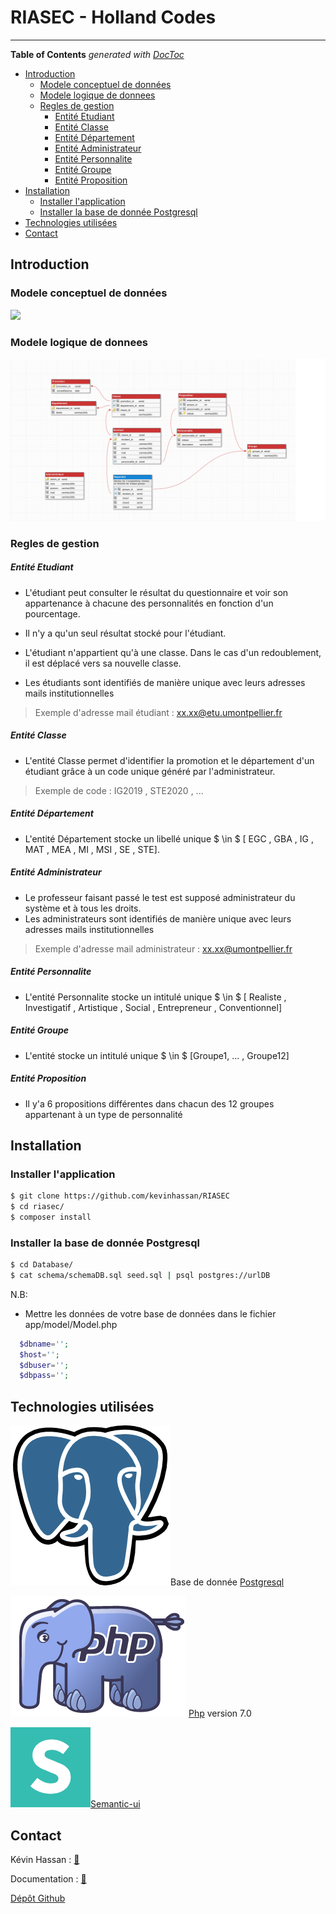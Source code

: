 # RIASEC - Holland Codes 

------

<!-- START doctoc generated TOC please keep comment here to allow auto update -->
<!-- DON'T EDIT THIS SECTION, INSTEAD RE-RUN doctoc TO UPDATE -->
**Table of Contents**  *generated with [DocToc](https://github.com/thlorenz/doctoc)*

- [Introduction](#introduction)
  - [Modele conceptuel de données](#modele-conceptuel-de-donn%C3%A9es)
  - [Modele logique de donnees](#modele-logique-de-donnees)
  - [Regles de gestion](#regles-de-gestion)
      - [Entité Etudiant](#entit%C3%A9-etudiant)
      - [Entité Classe](#entit%C3%A9-classe)
      - [Entité Département](#entit%C3%A9-d%C3%A9partement)
      - [Entité Administrateur](#entit%C3%A9-administrateur)
      - [Entité Personnalite](#entit%C3%A9-personnalite)
      - [Entité Groupe](#entit%C3%A9-groupe)
      - [Entité Proposition](#entit%C3%A9-proposition)
- [Installation](#installation)
  - [Installer l'application](#installer-lapplication)
  - [Installer la  base de donnée Postgresql](#installer-la--base-de-donn%C3%A9e-postgresql)
- [Technologies utilisées](#technologies-utilis%C3%A9es)
- [Contact](#contact)

<!-- END doctoc generated TOC please keep comment here to allow auto update -->


## Introduction 

### Modele conceptuel de données

<img src="./Documents/MCD Piscine.png">


### Modele logique de donnees

<img src="./Documents/Schema Database.png">

### Regles de gestion

##### Entité Etudiant

* L'étudiant peut consulter le résultat du questionnaire et voir son appartenance à chacune des personnalités en fonction d'un pourcentage.

* Il n'y a qu'un seul résultat stocké pour l'étudiant.

* L'étudiant n'appartient qu'à une classe. Dans le cas d'un redoublement, il est déplacé vers sa nouvelle classe.

* Les étudiants sont identifiés de manière unique avec leurs adresses mails institutionnelles
> Exemple d'adresse mail étudiant : xx.xx@etu.umontpellier.fr

##### Entité Classe

* L'entité Classe permet d'identifier la promotion et le département d'un étudiant grâce à un code unique généré par l'administrateur.
> Exemple de code  : IG2019 , STE2020 , ...

##### Entité Département

* L'entité Département stocke un libellé unique $ \in $ [ EGC , GBA , IG , MAT , MEA , MI , MSI , SE , STE].

##### Entité Administrateur

* Le professeur faisant passé le test est supposé administrateur du système et à tous les droits.
* Les administrateurs sont identifiés de manière unique avec leurs adresses mails institutionnelles
> Exemple d'adresse mail administrateur : xx.xx@umontpellier.fr

##### Entité Personnalite

* L'entité Personnalite stocke un intitulé unique $ \in $ [ Realiste , Investigatif , Artistique , Social , Entrepreneur , Conventionnel]

##### Entité Groupe

* L'entité stocke un intitulé unique $ \in $ [Groupe1, ... , Groupe12]

##### Entité Proposition

* Il y'a 6 propositions différentes dans chacun des 12 groupes appartenant à un type de personnalité


## Installation

### Installer l'application

```bash
$ git clone https://github.com/kevinhassan/RIASEC
$ cd riasec/
$ composer install 
```

### Installer la  base de donnée Postgresql

```bash
$ cd Database/
$ cat schema/schemaDB.sql seed.sql | psql postgres://urlDB
```

N.B:

- Mettre les données de votre base de données dans le fichier app/model/Model.php

```php
  $dbname='';
  $host='';
  $dbuser='';
  $dbpass='';
```


## Technologies utilisées

<img src="./Documents/postgresql.png" title="postgresql">Base de donnée <a href="https://www.postgresql.org/">Postgresql</a> 

<img src="./Documents/php.png" title="php"> <a href="https://secure.php.net/">Php</a> version 7.0

<img src="./Documents/semantic-ui.png" title="semantic-ui"><a href="semantic-ui.com" title="framework Css">Semantic-ui</a> 

## Contact

Kévin Hassan : [:e-mail:](mailto:kevin.hassan@etu.umontpellier.fr) 

Documentation : [:book:](https://kevinhassan.github.io/RIASEC/) 

[Dépôt Github](https://github.com/kevinhassan/RIASEC)
